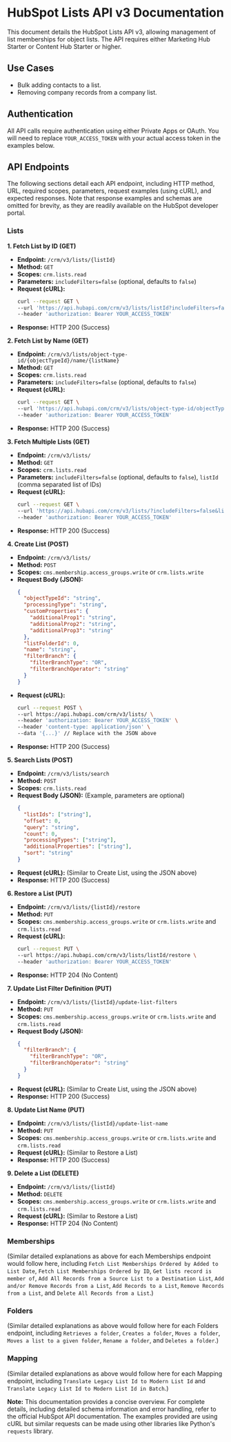 # HubSpot Lists API v3 Documentation

This document details the HubSpot Lists API v3, allowing management of list memberships for object lists.  The API requires either Marketing Hub Starter or Content Hub Starter or higher.

## Use Cases

* Bulk adding contacts to a list.
* Removing company records from a company list.

## Authentication

All API calls require authentication using either Private Apps or OAuth.  You will need to replace `YOUR_ACCESS_TOKEN` with your actual access token in the examples below.


## API Endpoints

The following sections detail each API endpoint, including HTTP method, URL, required scopes, parameters, request examples (using cURL), and expected responses.  Note that response examples and schemas are omitted for brevity, as they are readily available on the HubSpot developer portal.


### Lists

**1. Fetch List by ID (GET)**

* **Endpoint:** `/crm/v3/lists/{listId}`
* **Method:** `GET`
* **Scopes:** `crm.lists.read`
* **Parameters:** `includeFilters=false` (optional, defaults to `false`)
* **Request (cURL):**
  ```bash
  curl --request GET \
  --url 'https://api.hubapi.com/crm/v3/lists/listId?includeFilters=false' \
  --header 'authorization: Bearer YOUR_ACCESS_TOKEN'
  ```
* **Response:** HTTP 200 (Success)


**2. Fetch List by Name (GET)**

* **Endpoint:** `/crm/v3/lists/object-type-id/{objectTypeId}/name/{listName}`
* **Method:** `GET`
* **Scopes:** `crm.lists.read`
* **Parameters:** `includeFilters=false` (optional, defaults to `false`)
* **Request (cURL):**
  ```bash
  curl --request GET \
  --url 'https://api.hubapi.com/crm/v3/lists/object-type-id/objectTypeId/name/listName?includeFilters=false' \
  --header 'authorization: Bearer YOUR_ACCESS_TOKEN'
  ```
* **Response:** HTTP 200 (Success)


**3. Fetch Multiple Lists (GET)**

* **Endpoint:** `/crm/v3/lists/`
* **Method:** `GET`
* **Scopes:** `crm.lists.read`
* **Parameters:** `includeFilters=false` (optional, defaults to `false`),  `listId` (comma separated list of IDs)
* **Request (cURL):**
  ```bash
  curl --request GET \
  --url 'https://api.hubapi.com/crm/v3/lists/?includeFilters=false&listId=123,456' \
  --header 'authorization: Bearer YOUR_ACCESS_TOKEN'
  ```
* **Response:** HTTP 200 (Success)


**4. Create List (POST)**

* **Endpoint:** `/crm/v3/lists/`
* **Method:** `POST`
* **Scopes:** `cms.membership.access_groups.write` or `crm.lists.write`
* **Request Body (JSON):**
  ```json
  {
    "objectTypeId": "string",
    "processingType": "string",
    "customProperties": {
      "additionalProp1": "string",
      "additionalProp2": "string",
      "additionalProp3": "string"
    },
    "listFolderId": 0,
    "name": "string",
    "filterBranch": {
      "filterBranchType": "OR",
      "filterBranchOperator": "string"
    }
  }
  ```
* **Request (cURL):**
  ```bash
  curl --request POST \
  --url https://api.hubapi.com/crm/v3/lists/ \
  --header 'authorization: Bearer YOUR_ACCESS_TOKEN' \
  --header 'content-type: application/json' \
  --data '{...}' // Replace with the JSON above
  ```
* **Response:** HTTP 200 (Success)


**5. Search Lists (POST)**

* **Endpoint:** `/crm/v3/lists/search`
* **Method:** `POST`
* **Scopes:** `crm.lists.read`
* **Request Body (JSON):**  (Example, parameters are optional)
  ```json
  {
    "listIds": ["string"],
    "offset": 0,
    "query": "string",
    "count": 0,
    "processingTypes": ["string"],
    "additionalProperties": ["string"],
    "sort": "string"
  }
  ```
* **Request (cURL):**  (Similar to Create List, using the JSON above)
* **Response:** HTTP 200 (Success)


**6. Restore a List (PUT)**

* **Endpoint:** `/crm/v3/lists/{listId}/restore`
* **Method:** `PUT`
* **Scopes:** `cms.membership.access_groups.write` or `crm.lists.write` and `crm.lists.read`
* **Request (cURL):**
  ```bash
  curl --request PUT \
  --url https://api.hubapi.com/crm/v3/lists/listId/restore \
  --header 'authorization: Bearer YOUR_ACCESS_TOKEN'
  ```
* **Response:** HTTP 204 (No Content)


**7. Update List Filter Definition (PUT)**

* **Endpoint:** `/crm/v3/lists/{listId}/update-list-filters`
* **Method:** `PUT`
* **Scopes:** `cms.membership.access_groups.write` or `crm.lists.write` and `crm.lists.read`
* **Request Body (JSON):**
  ```json
  {
    "filterBranch": {
      "filterBranchType": "OR",
      "filterBranchOperator": "string"
    }
  }
  ```
* **Request (cURL):** (Similar to Create List, using the JSON above)
* **Response:** HTTP 200 (Success)


**8. Update List Name (PUT)**

* **Endpoint:** `/crm/v3/lists/{listId}/update-list-name`
* **Method:** `PUT`
* **Scopes:** `cms.membership.access_groups.write` or `crm.lists.write` and `crm.lists.read`
* **Request (cURL):**  (Similar to Restore a List)
* **Response:** HTTP 200 (Success)



**9. Delete a List (DELETE)**

* **Endpoint:** `/crm/v3/lists/{listId}`
* **Method:** `DELETE`
* **Scopes:** `cms.membership.access_groups.write` or `crm.lists.write` and `crm.lists.read`
* **Request (cURL):** (Similar to Restore a List)
* **Response:** HTTP 204 (No Content)



### Memberships

(Similar detailed explanations as above for each Memberships endpoint would follow here,  including  `Fetch List Memberships Ordered by Added to List Date`, `Fetch List Memberships Ordered by ID`, `Get lists record is member of`, `Add All Records from a Source List to a Destination List`, `Add and/or Remove Records from a List`, `Add Records to a List`, `Remove Records from a List`, and `Delete All Records from a List`.)



### Folders

(Similar detailed explanations as above would follow here for each Folders endpoint, including `Retrieves a folder`, `Creates a folder`, `Moves a folder`, `Moves a list to a given folder`, `Rename a folder`, and `Deletes a folder`.)


### Mapping

(Similar detailed explanations as above would follow here for each Mapping endpoint, including `Translate Legacy List Id to Modern List Id` and `Translate Legacy List Id to Modern List Id in Batch`.)


**Note:**  This documentation provides a concise overview.  For complete details, including detailed schema information and error handling, refer to the official HubSpot API documentation.  The examples provided are using cURL but similar requests can be made using other libraries like Python's `requests` library.
